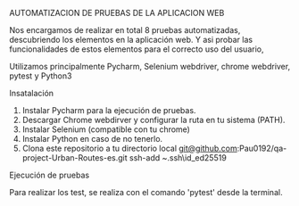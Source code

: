 AUTOMATIZACION DE PRUEBAS DE LA APLICACION WEB

Nos encargamos de realizar en total 8 pruebas automatizadas, descubriendo los elementos en la aplicación web.
Y asi probar las funcionalidades de estos elementos para el correcto uso del usuario,

Utilizamos principalmente Pycharm, Selenium webdriver, chrome webdriver, pytest y Python3

Insatalación

1. Instalar Pycharm para la ejecución de pruebas.
2. Descargar Chrome webdirver y configurar la ruta en tu sistema (PATH). 
3. Instalar Selenium (compatible con tu chrome)
4. Instalar Python en caso de no tenerlo.
5. Clona este repositorio a tu directorio local 
     git@github.com:Pau0192/qa-project-Urban-Routes-es.git
ssh-add ~\.ssh\id_ed25519

Ejecución de pruebas

Para realizar los test, se realiza con el comando 'pytest' desde la terminal.
